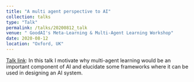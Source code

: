 ```yaml
---
title: "A multi agent perspective to AI"
collection: talks
type: "Talk"
permalink: /talks/20200812_talk
venue: " GoodAI's Meta-Learning & Multi-Agent Learning Workshop"
date: 2020-08-12
location: "Oxford, UK"
---
```

[Talk link](https://www.youtube.com/watch?v=_iuilTRbDeM): In this talk I motivate why multi-agent learning would be an important component of AI and elucidate some frameworks where it can be used in designing an AI system.
